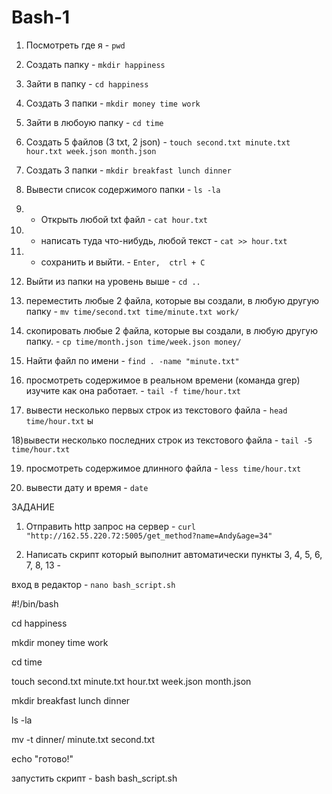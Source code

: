 # Bash-1
1) Посмотреть где я       -  `pwd`

2) Создать папку          -   `mkdir happiness`

3) Зайти в папку          -   `cd happiness`

4) Создать 3 папки        -   `mkdir money time work` 

5) Зайти в любоую папку   -   `cd time`

6) Создать 5 файлов 
      (3 txt, 2 json)     -   `touch second.txt minute.txt hour.txt week.json month.json`

7) Создать 3 папки        -   `mkdir breakfast lunch dinner`

8) Вывести список
 содержимого папки        -   `ls -la` 

9) + Открыть любой txt 
файл                      -   `cat hour.txt`

10) + написать туда 
что-нибудь, любой текст   -   `cat >> hour.txt`

11) + сохранить и выйти.  -   `Enter,  ctrl + C`

12) Выйти из папки на 
уровень выше              -   `cd ..`

13) переместить любые 
2 файла, которые вы 
создали, в любую 
другую папку              -    `mv time/second.txt time/minute.txt work/`
    

14) скопировать любые 
2 файла, которые вы 
создали, в любую другую
 папку.                   -    `cp time/month.json time/week.json money/`


15) Найти файл по имени   -    `find . -name "minute.txt"` 

16) просмотреть содержимое
 в реальном времени 
(команда grep) 
изучите как она работает. -    `tail -f time/hour.txt`     

17) вывести несколько
 первых строк из
 текстового файла         -     `head time/hour.txt`
ы

18)вывести несколько 
последних строк из 
текстового файла          -     `tail -5 time/hour.txt`

19) просмотреть содержимое
 длинного файла           -     `less time/hour.txt`

20) вывести дату и время  -     `date`






ЗАДАНИЕ 
1) Отправить http запрос
  на сервер               -      `curl "http://162.55.220.72:5005/get_method?name=Andy&age=34"`



2)  Написать скрипт который
 выполнит автоматически 
пункты 3, 4, 5, 6, 7, 8, 13  - 


вход в редактор  -   `nano bash_script.sh`


#!/bin/bash

cd happiness

mkdir money time work

cd time

touch second.txt minute.txt hour.txt week.json month.json

mkdir breakfast lunch dinner

ls -la

mv -t dinner/ minute.txt second.txt

echo "готово!"

запустить скрипт - bash bash_script.sh
